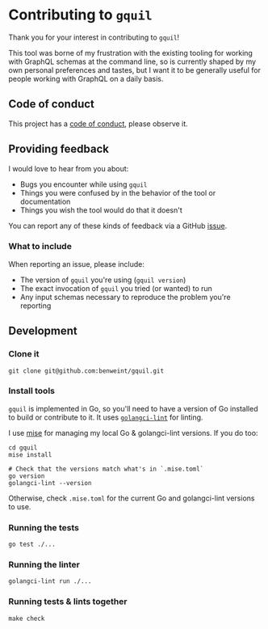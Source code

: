 # Contributing to `gquil`

Thank you for your interest in contributing to `gquil`!

This tool was borne of my frustration with the existing tooling for working with GraphQL schemas at the command line, so is currently shaped by my own personal preferences and tastes, but I want it to be generally useful for people working with GraphQL on a daily basis.

## Code of conduct

This project has a [code of conduct](./CODE_OF_CONDUCT.md), please observe it.

## Providing feedback

I would love to hear from you about:

- Bugs you encounter while using `gquil`
- Things you were confused by in the behavior of the tool or documentation
- Things you wish the tool would do that it doesn't

You can report any of these kinds of feedback via a GitHub [issue](https://github.com/benweint/gquil/issues).

### What to include

When reporting an issue, please include:

- The version of `gquil` you're using (`gquil version`)
- The exact invocation of `gquil` you tried (or wanted) to run
- Any input schemas necessary to reproduce the problem you're reporting

## Development

### Clone it

```
git clone git@github.com:benweint/gquil.git
```

### Install tools

`gquil` is implemented in Go, so you'll need to have a version of Go installed to build or contribute to it. It uses [`golangci-lint`](https://github.com/golangci/golangci-lint) for linting.

I use [mise](https://mise.jdx.dev/) for managing my local Go & golangci-lint versions. If you do too:

```
cd gquil
mise install

# Check that the versions match what's in `.mise.toml`
go version
golangci-lint --version
```

Otherwise, check `.mise.toml` for the current Go and golangci-lint versions to use.

### Running the tests

```
go test ./...
```

### Running the linter

```
golangci-lint run ./...
```

### Running tests & lints together

```
make check
```

